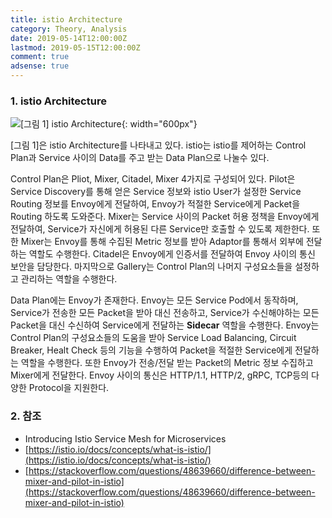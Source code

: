 ```yaml
---
title: istio Architecture
category: Theory, Analysis
date: 2019-05-14T12:00:00Z
lastmod: 2019-05-15T12:00:00Z
comment: true
adsense: true
---
```


### 1. istio Architecture

![[그림 1] istio Architecture]({{site.baseurl}}/images/theory_analysis/istio_Architecture/istio_Architecture.PNG){: width="600px"}

[그림 1]은 istio Architecture를 나타내고 있다. istio는 istio를 제어하는 Control Plan과 Service 사이의 Data를 주고 받는 Data Plan으로 나눌수 있다.

Control Plan은 Pliot, Mixer, Citadel, Mixer 4가지로 구성되어 있다. Pilot은 Service Discovery를 통해 얻은 Service 정보와 istio User가 설정한 Service Routing 정보를 Envoy에게 전달하여, Envoy가 적절한 Service에게 Packet을 Routing 하도록 도와준다. Mixer는 Service 사이의 Packet 허용 정책을 Envoy에게 전달하여, Service가 자신에게 허용된 다른 Service만 호출할 수 있도록 제한한다. 또한 Mixer는 Envoy를 통해 수집된 Metric 정보를 받아 Adaptor를 통해서 외부에 전달하는 역할도 수행한다. Citadel은 Envoy에게 인증서를 전달하여 Envoy 사이의 통신 보안을 담당한다. 마지막으로 Gallery는 Control Plan의 나머지 구성요소들을 설정하고 관리하는 역할을 수행한다.

Data Plan에는 Envoy가 존재한다. Envoy는 모든 Service Pod에서 동작하며, Service가 전송한 모든 Packet을 받아 대신 전송하고, Service가 수신해야하는 모든 Packet을 대신 수신하여 Service에게 전달하는 **Sidecar** 역할을 수행한다. Envoy는 Control Plan의 구성요소들의 도움을 받아 Service Load Balancing, Circuit Breaker, Healt Check 등의 기능을 수행하여 Packet을 적절한 Service에게 전달하는 역할을 수행한다. 또한 Envoy가 전송/전달 받는 Packet의 Metric 정보 수집하고 Mixer에게 전달한다. Envoy 사이의 통신은 HTTP/1.1, HTTP/2, gRPC, TCP등의 다양한 Protocol을 지원한다.

### 2. 참조

* Introducing Istio Service Mesh for Microservices
* [https://istio.io/docs/concepts/what-is-istio/](https://istio.io/docs/concepts/what-is-istio/)
* [https://stackoverflow.com/questions/48639660/difference-between-mixer-and-pilot-in-istio](https://stackoverflow.com/questions/48639660/difference-between-mixer-and-pilot-in-istio)